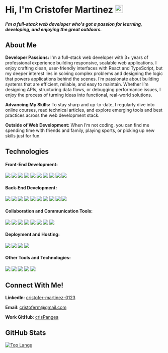 # Hi, I'm Cristofer Martinez <img src="https://media.giphy.com/media/hvRJCLFzcasrR4ia7z/giphy.gif" width="25px">

##### I'm a full-stack web developer who's got a passion for learning, developing, and enjoying the great outdoors.

## About Me
**Developer Passions:**
I'm a full-stack web developer with 3+ years of professional experience building responsive, scalable web applications. I enjoy crafting clean, user-friendly interfaces with React and TypeScript, but my deeper interest lies in solving complex problems and designing the logic that powers applications behind the scenes. I’m passionate about building systems that are efficient, reliable, and easy to maintain. Whether I’m designing APIs, structuring data flows, or debugging performance issues, I enjoy the process of turning ideas into functional, real-world solutions.

**Advancing My Skills:**
To stay sharp and up-to-date, I regularly dive into online courses, read technical articles, and explore emerging tools and best practices across the web development stack.

**Outside of Web Development:**
When I’m not coding, you can find me spending time with friends and family, playing sports, or picking up new skills just for fun.

## Technologies

#### Front-End Development:
<img src="https://img.shields.io/badge/JavaScript-F7DF1E?style=for-the-badge&logo=javascript&logoColor=black"> <img src="https://img.shields.io/badge/typescript-%23007ACC.svg?style=for-the-badge&logo=typescript&logoColor=white"> <img src="https://img.shields.io/badge/HTML5-E34F26?style=for-the-badge&logo=html5&logoColor=white"> <img src="https://img.shields.io/badge/CSS3-1572B6?style=for-the-badge&logo=css3&logoColor=white"> <img src="https://img.shields.io/badge/React-20232A?style=for-the-badge&logo=react&logoColor=61DAFB"> <img src="https://img.shields.io/badge/next%20js-000000?style=for-the-badge&logo=nextdotjs&logoColor=white"> <img src="https://img.shields.io/badge/Ant%20Design-1890FF?style=for-the-badge&logo=antdesign&logoColor=white"> <img src="https://img.shields.io/badge/tailwindcss-%2338B2AC.svg?style=for-the-badge&logo=tailwind-css&logoColor=white"> <img src="https://img.shields.io/badge/bootstrap-%23563D7C.svg?style=for-the-badge&logo=bootstrap&logoColor=white"> <img src="https://img.shields.io/badge/Figma-F24E1E?style=for-the-badge&logo=figma&logoColor=white"> 

#### Back-End Development:
<img src="https://img.shields.io/badge/Node.js-43853D?style=for-the-badge&logo=node.js&logoColor=white"> <img src="https://img.shields.io/badge/Python-FFD43B?style=for-the-badge&logo=python&logoColor=blue"> <img src="https://img.shields.io/badge/Flask-000000?style=for-the-badge&logo=flask&logoColor=white"> <img src="https://img.shields.io/badge/MongoDB-4EA94B?style=for-the-badge&logo=mongodb&logoColor=white"> <img src="https://img.shields.io/badge/PostgreSQL-316192?style=for-the-badge&logo=postgresql&logoColor=white"> <img src="https://img.shields.io/badge/MongoDB-4EA94B?style=for-the-badge&logo=mongodb&logoColor=white"> <img src="https://img.shields.io/badge/Socket.io-010101?&style=for-the-badge&logo=Socket.io&logoColor=white"> <img src="https://img.shields.io/badge/axios-671ddf?&style=for-the-badge&logo=axios&logoColor=white"> <img src="https://img.shields.io/badge/Express%20js-000000?style=for-the-badge&logo=express&logoColor=white"> <img src="https://img.shields.io/badge/JWT-000000?style=for-the-badge&logo=JSON%20web%20tokens&logoColor=white"> 

#### Collaboration and Communication Tools:
<img src="https://img.shields.io/badge/GitHub-100000?style=for-the-badge&logo=github&logoColor=white"> <img src="https://img.shields.io/badge/GitLab-330F63?style=for-the-badge&logo=gitlab&logoColor=white"> <img src="https://img.shields.io/badge/VSCode-0078D4?style=for-the-badge&logo=visual%20studio%20code&logoColor=white"> <img src="https://img.shields.io/badge/Discord-5865F2?style=for-the-badge&logo=discord&logoColor=white"> <img src="https://img.shields.io/badge/Slack-4A154B?style=for-the-badge&logo=slack&logoColor=white"> <img src="	https://img.shields.io/badge/Skype-00AFF0?style=for-the-badge&logo=skype&logoColor=white"> <img src="https://img.shields.io/badge/Zoom-2D8CFF?style=for-the-badge&logo=zoom&logoColor=white"> <img src="https://img.shields.io/badge/Google%20Meet-00897B?style=for-the-badge&logo=google-meet&logoColor=white"> 

#### Deployment and Hosting:
<img src="https://img.shields.io/badge/vercel-%23000000.svg?style=for-the-badge&logo=vercel&logoColor=white"> <img src="https://img.shields.io/badge/Amazon_Web_Services-FF9900?style=for-the-badge&logo=amazonwebservices&logoColor=white"> <img src="https://img.shields.io/badge/Heroku-430098?style=for-the-badge&logo=heroku&logoColor=white"> <img src="https://img.shields.io/badge/WordPress-%23117AC9.svg?style=for-the-badge&logo=WordPress&logoColor=white"> 

#### Other Tools and Technologies:
<img src="https://img.shields.io/badge/Linux-FCC624?style=for-the-badge&logo=linux&logoColor=black"> <img src="https://img.shields.io/badge/contentful-2478CC?style=for-the-badge&logo=contentful&logoColor=white"> <img src="https://img.shields.io/badge/replit-667881?style=for-the-badge&logo=replit&logoColor=white"> <img src="https://img.shields.io/badge/Shell_Script-121011?style=for-the-badge&logo=gnu-bash&logoColor=white"> <img src="https://img.shields.io/badge/Arduino-00979D?style=for-the-badge&logo=Arduino&logoColor=white">

## Connect With Me!

**LinkedIn**: <a href="https://www.linkedin.com/in/cristofer-martinez-0123/" target="_blank">cristofer-martinez-0123</a>

**Email**: <a>cristoferm@gmail.com</a>

**Work GitHub**: <a href="https://github.com/crisPangea">crisPangea</a>

## GitHub Stats
[![Top Langs](https://github-readme-stats.vercel.app/api/top-langs/?username=CristoferMar&layout=compact&line_height=10)](https://github.com/anuraghazra/github-readme-stats)
